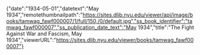 {"date":"1934-05-01","datetext":"May 1934","remotethumbnailpath":"https://sites.dlib.nyu.edu/viewer/api/image/books/tamwag_fawf000007/1/full/150,/0/default.jpg","ss_book_identifier":"tamwag_fawf000007","ss_publication_date_text":"May 1934","title":"The Fight Against War and Fascism, May 1934","viewerURL":"https://sites.dlib.nyu.edu/viewer/books/tamwag_fawf000007"}